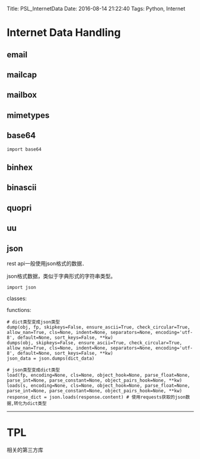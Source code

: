 Title: PSL_InternetData
Date: 2016-08-14 21:22:40
Tags: Python, Internet



# Internet Data Handling

## email

## mailcap

## mailbox

## mimetypes

## base64

    import base64

## binhex

## binascii

## quopri

## uu

## json

rest api一般使用json格式的数据．

json格式数据，类似于字典形式的字符串类型。

    import json

classes:

functions:

    # dict类型变成json类型
    dump(obj, fp, skipkeys=False, ensure_ascii=True, check_circular=True, allow_nan=True, cls=None, indent=None, separators=None, encoding='utf-8', default=None, sort_keys=False, **kw)
    dumps(obj, skipkeys=False, ensure_ascii=True, check_circular=True, allow_nan=True, cls=None, indent=None, separators=None, encoding='utf-8', default=None, sort_keys=False, **kw)
    json_data = json.dumps(dict_data)

    # json类型变成dict类型
    load(fp, encoding=None, cls=None, object_hook=None, parse_float=None, parse_int=None, parse_constant=None, object_pairs_hook=None, **kw)
    loads(s, encoding=None, cls=None, object_hook=None, parse_float=None, parse_int=None, parse_constant=None, object_pairs_hook=None, **kw)
    response_dict = json.loads(response.content) # 使用requests获取的json数据,转化为dict类型

***

# TPL

相关的第三方库

